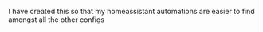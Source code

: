 I have created this so that my homeassistant automations are easier to find amongst all the other configs
